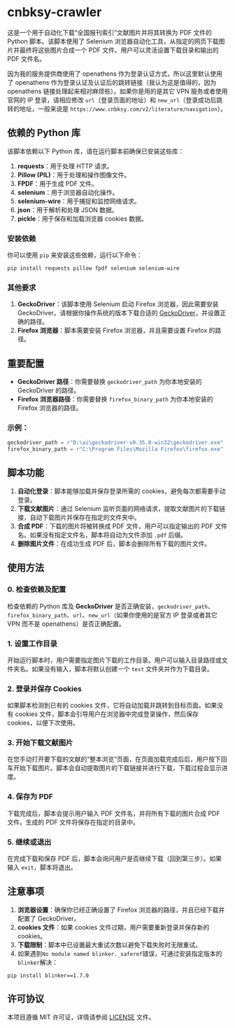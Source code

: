 # cnbksy-crawler
这是一个用于自动化下载“全国报刊索引”文献图片并将其转换为 PDF 文件的 Python 脚本。该脚本使用了 Selenium 浏览器自动化工具，从指定的网页下载图片并最终将这些图片合成一个 PDF 文件。用户可以灵活设置下载目录和输出的 PDF 文件名。

因为我的服务提供商使用了 openathens 作为登录认证方式，所以这里默认使用了 openathens 作为登录认证及认证后的跳转链接（我认为这是值得的，因为 openathens 链接处理起来相对麻烦些）。如果你是用的是其它 VPN 服务或者使用官网的 IP 登录，请相应修改 `url`（登录页面的地址）和 `new_url`（登录成功后跳转的地址，一般来说是 `https://www.cnbksy.com/v2/literature/navigation`）。

## 依赖的 Python 库

该脚本依赖以下 Python 库，请在运行脚本前确保已安装这些库：

1. **requests**：用于处理 HTTP 请求。
2. **Pillow (PIL)**：用于处理和操作图像文件。
3. **FPDF**：用于生成 PDF 文件。
4. **selenium**：用于浏览器自动化操作。
5. **selenium-wire**：用于捕捉和监控网络请求。
6. **json**：用于解析和处理 JSON 数据。
7. **pickle**：用于保存和加载浏览器 cookies 数据。

### 安装依赖

你可以使用 `pip` 来安装这些依赖，运行以下命令：

```bash
pip install requests pillow fpdf selenium selenium-wire
```

### 其他要求

1. **GeckoDriver**：该脚本使用 Selenium 启动 Firefox 浏览器，因此需要安装 GeckoDriver。请根据你操作系统的版本下载合适的 [GeckoDriver](https://github.com/mozilla/geckodriver/releases)，并设置正确的路径。
2. **Firefox 浏览器**：脚本需要安装 Firefox 浏览器，并且需要设置 Firefox 的路径。

## 重要配置

- **GeckoDriver 路径**：你需要替换 `geckodriver_path` 为你本地安装的 GeckoDriver 的路径。
- **Firefox 浏览器路径**：你需要替换 `firefox_binary_path` 为你本地安装的 Firefox 浏览器的路径。

### 示例：

```python
geckodriver_path = r"D:\ai\geckodriver-v0.35.0-win32\geckodriver.exe"  # 替换为实际路径
firefox_binary_path = r"C:\Program Files\Mozilla Firefox\firefox.exe"  # 替换为实际路径
```

## 脚本功能

1. **自动化登录**：脚本能够加载并保存登录所需的 cookies，避免每次都需要手动登录。
2. **下载文献图片**：通过 Selenium 监听页面的网络请求，提取文献图片的下载链接，自动下载图片并保存在指定的文件夹中。
3. **合成 PDF**：下载的图片将被转换成 PDF 文件，用户可以指定输出的 PDF 文件名。如果没有指定文件名，脚本将自动为文件添加 `.pdf` 后缀。
4. **删除图片文件**：在成功生成 PDF 后，脚本会删除所有下载的图片文件。

## 使用方法

### 0. 检查依赖及配置

检查依赖的 Python 库及 **GeckoDriver** 是否正确安装，`geckodriver_path`、`firefox_binary_path`、`url`、`new_url`（如果你使用的是官方 IP 登录或者其它 VPN 而不是 openathens）是否正确配置。

### 1. 设置工作目录

开始运行脚本时，用户需要指定图片下载的工作目录。用户可以输入目录路径或文件夹名。如果没有输入，脚本将默认创建一个 `test` 文件夹并作为下载目录。

### 2. 登录并保存 Cookies

如果脚本检测到已有的 cookies 文件，它将自动加载并跳转到目标页面。如果没有 cookies 文件，脚本会引导用户在浏览器中完成登录操作，然后保存 cookies，以便下次使用。

### 3. 开始下载文献图片

在您手动打开要下载的文献的“整本浏览”页面，在页面加载完成后后，用户按下回车开始下载图片。脚本会自动提取图片的下载链接并进行下载，下载过程会显示进度。

### 4. 保存为 PDF

下载完成后，脚本会提示用户输入 PDF 文件名，并将所有下载的图片合成 PDF 文件。生成的 PDF 文件将保存在指定的目录中。

### 5. 继续或退出

在完成下载和保存 PDF 后，脚本会询问用户是否继续下载（回到第三步）。如果输入 `exit`，脚本将退出。

## 注意事项

1. **浏览器设置**：确保你已经正确设置了 Firefox 浏览器的路径，并且已经下载并配置了 GeckoDriver。
2. **cookies 文件**：如果 cookies 文件过期，用户需要重新登录并保存新的 cookies。
3. **下载限制**：脚本中已设置最大重试次数以避免下载失败时无限重试。
4. 如果遇到`No module named blinker._saferef`错误，可通过安装指定版本的`blinker`解决：
```
pip install blinker==1.7.0
```

## 许可协议

本项目遵循 MIT 许可证，详情请参阅 [LICENSE](./LICENSE) 文件。


